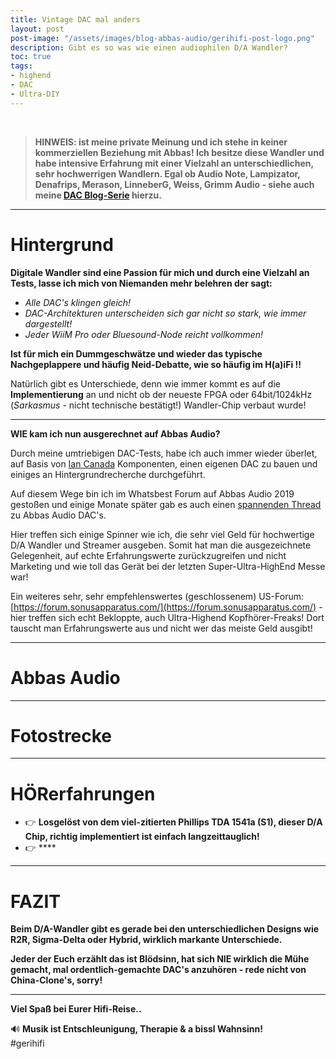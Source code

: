 ```yaml
---
title: Vintage DAC mal anders
layout: post
post-image: "/assets/images/blog-abbas-audio/gerihifi-post-logo.png"
description: Gibt es so was wie einen audiophilen D/A Wandler?
toc: true
tags:
- highend
- DAC
- Ultra-DIY
---
```


<br>

>**HINWEIS: ist meine private Meinung und ich stehe in keiner kommerziellen Beziehung mit Abbas! Ich besitze diese Wandler und habe intensive Erfahrung mit einer Vielzahl an unterschiedlichen, sehr hochwerrigen Wandlern. Egal ob Audio Note, Lampizator, Denafrips, Merason, LinneberG, Weiss, Grimm Audio - siehe auch meine [DAC Blog-Serie](https://hificouch.world/blog/dac-reise-partI) hierzu.**

---

# Hintergrund

**Digitale Wandler sind eine Passion für mich und durch eine Vielzahl an Tests, lasse ich mich von Niemanden mehr belehren der sagt:**

- _Alle DAC's klingen gleich!_
- _DAC-Architekturen unterscheiden sich gar nicht so stark, wie immer dargestellt!_
- _Jeder WiiM Pro oder Bluesound-Node reicht vollkommen!_
 
 **Ist für mich ein Dummgeschwätze und wieder das typische Nachgeplappere und häufig Neid-Debatte, wie so häufig im H(a)iFi !!**

Natürlich gibt es Unterschiede, denn wie immer kommt es auf die **Implementierung** an und nicht ob der neueste FPGA oder 64bit/1024kHz (*Sarkasmus* - nicht technische bestätigt!) Wandler-Chip verbaut wurde!

---

**WIE kam ich nun ausgerechnet auf Abbas Audio?**

Durch meine umtriebigen DAC-Tests, habe ich auch immer wieder überlet, auf Basis von [Ian Canada](https://github.com/iancanada/DocumentDownload) Komponenten, einen eigenen DAC zu bauen und einiges an Hintergrundrecherche durchgeführt.

Auf diesem Wege bin ich im Whatsbest Forum auf Abbas Audio 2019 gestoßen und einige Monate später gab es auch einen [spannenden Thread](https://www.whatsbestforum.com/threads/abbas-dac-2-1-se.31754) zu Abbas Audio DAC's. 

Hier treffen sich einige Spinner wie ich, die sehr viel Geld für hochwertige D/A Wandler und Streamer ausgeben. Somit hat man die ausgezeichnete Gelegenheit, auf echte Erfahrungswerte zurückzugreifen und nicht Marketing und wie toll das Gerät bei der letzten Super-Ultra-HighEnd Messe war!

Ein weiteres sehr, sehr empfehlenswertes (geschlossenem) US-Forum: [https://forum.sonusapparatus.com/](https://forum.sonusapparatus.com/) - hier treffen sich echt Bekloppte, auch Ultra-Highend Kopfhörer-Freaks! Dort tauscht man Erfahrungswerte aus und nicht wer das meiste Geld ausgibt!

---

# Abbas Audio

---

# Fotostrecke


---

# HÖRerfahrungen



- :point_right: **Losgelöst von dem viel-zitierten Phillips TDA 1541a (S1), dieser D/A Chip, richtig implementiert ist einfach langzeittauglich!**
- :point_right: ****


---

# FAZIT

**Beim D/A-Wandler gibt es gerade bei den unterschiedlichen Designs wie R2R, Sigma-Delta oder Hybrid, wirklich markante Unterschiede.**

**Jeder der Euch erzählt das ist Blödsinn, hat sich NIE wirklich die Mühe gemacht, mal ordentlich-gemachte DAC's anzuhören - rede nicht von China-Clone's, sorry!**

---

**Viel Spaß bei Eurer Hifi-Reise..**

:loud_sound: **Musik ist Entschleunigung, Therapie & a bissl Wahnsinn!** \
#gerihifi
 
